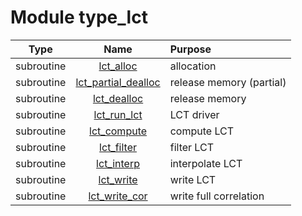 # Module type_lct

| Type | Name | Purpose |
| :--: | :--: | :---------- |
| subroutine | [lct_alloc](https://github.com/JCSDA/saber/tree/develop/src/saber/bump/type_lct.F90#L47) | allocation |
| subroutine | [lct_partial_dealloc](https://github.com/JCSDA/saber/tree/develop/src/saber/bump/type_lct.F90#L75) | release memory (partial) |
| subroutine | [lct_dealloc](https://github.com/JCSDA/saber/tree/develop/src/saber/bump/type_lct.F90#L98) | release memory |
| subroutine | [lct_run_lct](https://github.com/JCSDA/saber/tree/develop/src/saber/bump/type_lct.F90#L125) | LCT driver |
| subroutine | [lct_compute](https://github.com/JCSDA/saber/tree/develop/src/saber/bump/type_lct.F90#L217) | compute LCT |
| subroutine | [lct_filter](https://github.com/JCSDA/saber/tree/develop/src/saber/bump/type_lct.F90#L256) | filter LCT |
| subroutine | [lct_interp](https://github.com/JCSDA/saber/tree/develop/src/saber/bump/type_lct.F90#L286) | interpolate LCT |
| subroutine | [lct_write](https://github.com/JCSDA/saber/tree/develop/src/saber/bump/type_lct.F90#L316) | write LCT |
| subroutine | [lct_write_cor](https://github.com/JCSDA/saber/tree/develop/src/saber/bump/type_lct.F90#L350) | write full correlation |
